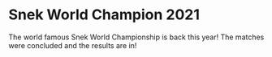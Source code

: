 # Snek World Champion 2021

The world famous Snek World Championship is back this year! The matches were concluded and the results are in!
